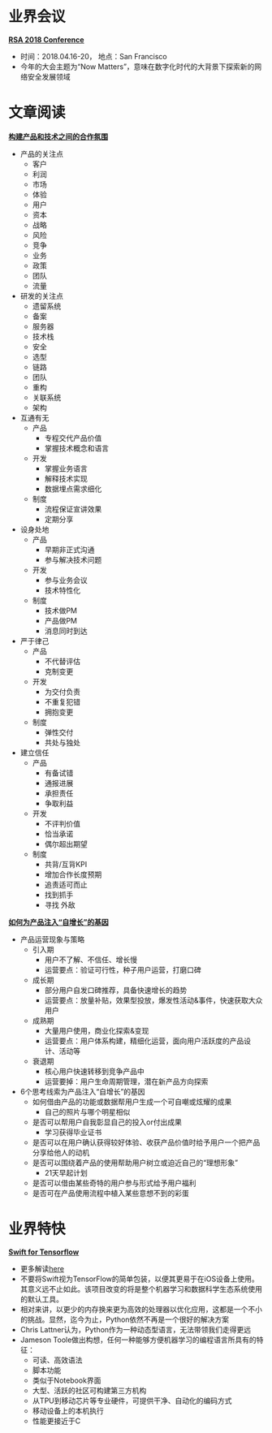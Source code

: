 ﻿# 业界会议

[**RSA 2018 Conference**](https://www.rsaconference.com/events/us18)
* 时间：2018.04.16-20， 地点：San Francisco
* 今年的大会主题为“Now Matters”，意味在数字化时代的大背景下探索新的网络安全发展领域


# 文章阅读

[**构建产品和技术之间的合作氛围**](https://ppt.geekbang.org/list/qconsh2017)
* 产品的关注点
   * 客户
   * 利润
   * 市场
   * 体验
   * 用户
   * 资本
   * 战略
   * 风险
   * 竞争
   * 业务
   * 政策
   * 团队
   * 流量
* 研发的关注点
   * 遗留系统
   * 备案
   * 服务器
   * 技术栈
   * 安全
   * 选型
   * 链路
   * 团队
   * 重构
   * 关联系统
   * 架构
* 互通有无
   * 产品
      * 专程交代产品价值
      * 掌握技术概念和语言
   * 开发
      * 掌握业务语言
      * 解释技术实现
      * 数据埋点需求细化
   * 制度
      * 流程保证宣讲效果
      * 定期分享
* 设身处地
   * 产品
      * 早期非正式沟通
      * 参与解决技术问题
   * 开发
      * 参与业务会议
      * 技术特性化
   * 制度
      * 技术做PM
      * 产品做PM
      * 消息同时到达
* 严于律己
   * 产品
      * 不代替评估
      * 克制变更
   * 开发
      * 为交付负责
      * 不重复犯错
      * 拥抱变更
   * 制度
      * 弹性交付
      * 共处与独处
* 建立信任
   * 产品
      * 有备试错
      * 通报进展
      * 承担责任
      * 争取利益
   * 开发
      * 不评判价值
      * 恰当承诺
      * 偶尔超出期望
   * 制度
      * 共背/互背KPI
      * 增加合作长度预期
      * 追责适可而止
      * 找到抓手
      * 寻找 外敌


[**如何为产品注入“自增长”的基因**](https://ppt.geekbang.org/list/qconsh2017)
* 产品运营现象与策略
   * 引入期
      * 用户不了解、不信任、增长慢
      * 运营要点：验证可行性，种子用户运营，打磨口碑
   * 成长期
      * 部分用户自发口碑推荐，具备快速增长的趋势
      * 运营要点：放量补贴，效果型投放，爆发性活动&事件，快速获取大众用户
   * 成熟期
      * 大量用户使用，商业化探索&变现
      * 运营要点：用户体系构建，精细化运营，面向用户活跃度的产品设计、活动等
   * 衰退期
      * 核心用户快速转移到竞争产品中
      * 运营要掉：用户生命周期管理，潜在新产品方向探索
* 6个思考线索为产品注入“自增长”的基因
   * 如何借由产品的功能或数据帮用户生成一个可自嘲或炫耀的成果
      * 自己的照片与哪个明星相似
   * 是否可以帮用户自我彰显自己的投入or付出成果
      * 学习获得毕业证书
   * 是否可以在用户确认获得较好体验、收获产品价值时给予用户一个把产品分享给他人的动机
   * 是否可以围绕着产品的使用帮助用户树立或迫近自己的“理想形象”
      * 21天早起计划
   * 是否可以借由某些奇特的用户参与形式给予用户福利
   * 是否可在产品使用流程中植入某些意想不到的彩蛋


# 业界特快


[**Swift for Tensorflow**](https://www.tensorflow.org/community/swift)
* 更多解读[here](https://mp.weixin.qq.com/s?__biz=MjM5NzM0MjcyMQ==&mid=2650080658&idx=1&sn=6bfc9e15e44a6cbd511235111b76e9fe&scene=0#wechat_redirect)
* 不要将Swift视为TensorFlow的简单包装，以便其更易于在iOS设备上使用。其意义远不止如此。该项目改变的将是整个机器学习和数据科学生态系统使用的默认工具。
* 相对来讲，以更少的内存换来更为高效的处理器以优化应用，这都是一个不小的挑战。显然，迄今为止，Python依然不再是一个很好的解决方案
* Chris Lattner认为，Python作为一种动态型语言，无法带领我们走得更远
* Jameson Toole做出构想，任何一种能够方便机器学习的编程语言所具有的特征：
   * 可读、高效语法
   * 脚本功能
   * 类似于Notebook界面
   * 大型、活跃的社区可构建第三方机构
   * 从TPU到移动芯片等专业硬件，可提供干净、自动化的编码方式
   * 移动设备上的本机执行
   * 性能更接近于C

